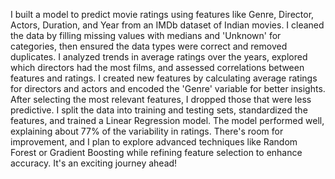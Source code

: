 I built a model to predict movie ratings using features like Genre, Director, Actors, Duration, and Year from an IMDb dataset of Indian movies.
I cleaned the data by filling missing values with medians and 'Unknown' for categories, then ensured the data types were correct and removed duplicates. I analyzed trends in average ratings over the years, explored which directors had the most films, and assessed correlations between features and ratings.
I created new features by calculating average ratings for directors and actors and encoded the 'Genre' variable for better insights. After selecting the most relevant features, I dropped those that were less predictive.
I split the data into training and testing sets, standardized the features, and trained a Linear Regression model. The model performed well, explaining about 77% of the variability in ratings.
There's room for improvement, and I plan to explore advanced techniques like Random Forest or Gradient Boosting while refining feature selection to enhance accuracy. It's an exciting journey ahead!

